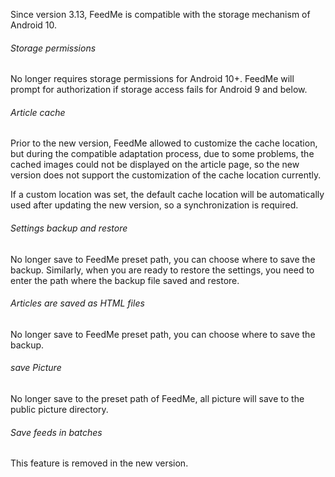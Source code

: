 Since version 3.13, FeedMe is compatible with the storage mechanism of Android 10.

###### Storage permissions
No longer requires storage permissions for Android 10+. FeedMe will prompt for authorization if storage access fails for Android 9 and below.

###### Article cache
Prior to the new version, FeedMe allowed to customize the cache location, but during the compatible adaptation process, due to some problems, the cached images could not be displayed on the article page, so the new version does not support the customization of the cache location currently.

If a custom location was set, the default cache location will be automatically used after updating the new version, so a synchronization is required.

###### Settings backup and restore
No longer save to FeedMe preset path, you can choose where to save the backup. Similarly, when you are ready to restore the settings, you need to enter the path where the backup file saved and restore.

###### Articles are saved as HTML files
No longer save to FeedMe preset path, you can choose where to save the backup.

###### save Picture
No longer save to the preset path of FeedMe, all picture will save to the public picture directory.

###### Save feeds in batches
This feature is removed in the new version.